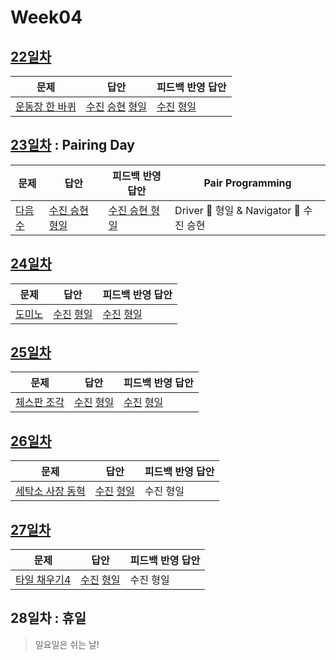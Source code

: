 # Week04

## [22일차](Day22)

| 문제                                                    | 답안                                                                                   | 피드백 반영 답안                                                |
| ------------------------------------------------------- | -------------------------------------------------------------------------------------- | --------------------------------------------------------------- |
| [운동장 한 바퀴](https://www.acmicpc.net/problem/16486) | [수진](Day22/bj16486_ksj.js) [승현](Day22/bj16486_lsh.js) [형일](Day22/bj16486_jhi.js) | [수진](Day22/bj16486_ksj_fb.js) [형일](Day22/bj16486_jhi_fb.js) |

## [23일차](Day23) : Pairing Day

| 문제                                           | 답안                                          | 피드백 반영 답안                                 | Pair Programming                        |
| ---------------------------------------------- | --------------------------------------------- | ------------------------------------------------ | --------------------------------------- |
| [다음수](https://www.acmicpc.net/problem/4880) | [수진 승현 형일](Day23/bj4880_jhi_ksj_lsh.js) | [수진 승현 형일](Day23/bj4880_jhi_ksj_lsh_fb.js) | Driver 🚗 형일 & Navigator 🧭 수진 승현 |

## [24일차](Day24)

| 문제                                           | 답안                                                    | 피드백 반영 답안                                              |
| ---------------------------------------------- | ------------------------------------------------------- | ------------------------------------------------------------- |
| [도미노](https://www.acmicpc.net/problem/2921) | [수진](Day24/bj2921_ksj.js) [형일](Day24/bj2921_jhi.js) | [수진](Day24/bj2921_ksj_fb.js) [형일](Day24/bj2921_jhi_fb.js) |

## [25일차](Day25)

| 문제                                                | 답안                                                    | 피드백 반영 답안                                              |
| --------------------------------------------------- | ------------------------------------------------------- | ------------------------------------------------------------- |
| [체스판 조각](https://www.acmicpc.net/problem/3004) | [수진](Day25/bj3004_ksj.js) [형일](Day25/bj3004_jhi.js) | [수진](Day25/bj3004_ksj_fb.js) [형일](Day25/bj3004_jhi_fb.js) |

## [26일차](Day26)

| 문제                                                     | 답안                                                    | 피드백 반영 답안 |
| -------------------------------------------------------- | ------------------------------------------------------- | ---------------- |
| [세탁소 사장 동혁](https://www.acmicpc.net/problem/2720) | [수진](Day26/bj2720_ksj.js) [형일](Day26/bj2720_jhi.js) | 수진 형일        |

## [27일차](Day27)

| 문제                                                  | 답안                              | 피드백 반영 답안 |
| ----------------------------------------------------- | --------------------------------- | ---------------- |
| [타일 채우기4](https://www.acmicpc.net/problem/15700) | [수진](Day27/bj15700_ksj.js) [형일](Day27/bj15700_jhi.js) | 수진 형일        |

## 28일차 : 휴일

> 일요일은 쉬는 날!
